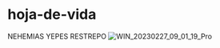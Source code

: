 # hoja-de-vida
NEHEMIAS YEPES RESTREPO
![WIN_20230227_09_01_19_Pro](https://user-images.githubusercontent.com/126476469/221583945-c5764c6a-fbda-4af0-8214-cc2f043da8aa.jpg)
